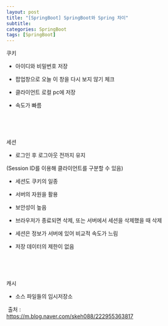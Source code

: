 ```yaml
---
layout: post
title: "[SpringBoot] SpringBoot와 Spring 차이"
subtitle: 
categories: SpringBoot
tags: [SpringBoot]
--- 
```


쿠키

- 아이디와 비밀번호 저장

- 팝업창으로 오늘 이 창을 다시 보지 않기 체크

- 클라이언트 로컬 pc에 저장

- 속도가 빠름

​

​

세션

- 로그인 후 로그아웃 전까지 유지

(Session ID를 이용해 클라이언트를 구분할 수 있음)

- 세션도 쿠키의 일종

- 서버의 자원을 활용

- 보안성이 높음

- 브라우저가 종료되면 삭제, 또는 서버에서 세션을 삭제했을 때 삭제

- 세션은 정보가 서버에 있어 비교적 속도가 느림

- 저장 데이터의 제한이 없음

​

​

캐시

- 소스 파일들의 임시저장소
​

​
출처 :  
<https://m.blog.naver.com/skeh088/222955363817>
